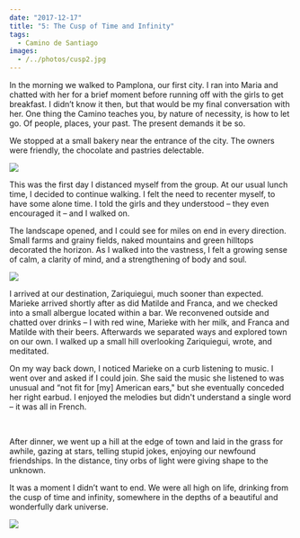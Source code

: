 ```yaml
---
date: "2017-12-17"
title: "5: The Cusp of Time and Infinity"
tags: 
  - Camino de Santiago
images:
  - /../photos/cusp2.jpg
---
```


In the morning we walked to Pamplona, our first city. I ran into Maria and chatted with her for a brief moment before running off with the girls to get breakfast. I didn’t know it then, but that would be my final conversation with her. One thing the Camino teaches you, by nature of necessity, is how to let go. Of people, places, your past. The present demands it be so.

We stopped at a small bakery near the entrance of the city. The owners were friendly, the chocolate and pastries delectable.

![](/../photos/cusp.jpg)

This was the first day I distanced myself from the group. At our usual lunch time, I decided to continue walking. I felt the need to recenter myself, to have some alone time. I told the girls and they understood – they even encouraged it – and I walked on.

The landscape opened, and I could see for miles on end in every direction. Small farms and grainy fields, naked mountains and green hilltops decorated the horizon. As I walked into the vastness, I felt a growing sense of calm, a clarity of mind, and a strengthening of body and soul.

![](/../photos/cusp1.jpg)

I arrived at our destination, Zariquiegui, much sooner than expected. Marieke arrived shortly after as did Matilde and Franca, and we checked into a small albergue located within a bar. We reconvened outside and chatted over drinks – I with red wine, Marieke with her milk, and Franca and Matilde with their beers. Afterwards we separated ways and explored town on our own. I walked up a small hill overlooking Zariquiegui, wrote, and meditated.

On my way back down, I noticed Marieke on a curb listening to music. I went over and asked if I could join. She said the music she listened to was unusual and “not fit for [my] American ears," but she eventually conceded her right earbud. I enjoyed the melodies but didn't understand a single word – it was all in French.

<br>

After dinner, we went up a hill at the edge of town and laid in the grass for awhile, gazing at stars, telling stupid jokes, enjoying our newfound friendships. In the distance, tiny orbs of light were giving shape to the unknown.

It was a moment I didn’t want to end. We were all high on life, drinking from the cusp of time and infinity, somewhere in the depths of a beautiful and wonderfully dark universe.

![](/../photos/cusp2.jpg)